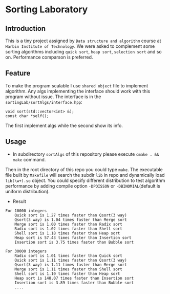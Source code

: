 # Sorting Laboratory #

## Introduction ##
This is a tiny project assigned by `Data structure and algorithm` course at `Harbin Institute of Technology`. We were asked to complement some sorting algorithms including `quick sort`, `heap sort`, `selection sort` and so on. Performance comparson is preferred.

## Feature ##
To make the program scalable I use `shared object` file to implement algorithm. Any algs implementing the interface should work with this program without issue. The interface is in the `sortingLab/sortAlgs/interface.hpp`:
```
void sort(std::vector<int> &);
const char *self();
```
The first implement algs while the second show its info.

## Usage ##
* In subdirectory `sortAlgs` of this repository please execute `cmake . && make` command.


Then in the root directory of this repo you could type `make`.
The executable file built by `Makefile` will search the subdir `lib` in repo and dynamically load `lib(\w+).so` object.
You could specify different distribution to test algorithm performance by adding compile option `-DPOISSON` or `-DBINOMIAL`(default is uniform distribution).

 * Result
```
For 10000 integers
    Quick sort is 1.27 times faster than Qsort(3 way)
    Qsort(3 way) is 1.04 times faster than Merge sort
    Merge sort is 1.00 times faster than Radix sort
    Radix sort is 1.02 times faster than Shell sort
    Shell sort is 1.18 times faster than Heap sort
    Heap sort is 57.43 times faster than Insertion sort
    Insertion sort is 3.75 times faster than Bubble sort

For 30000 integers
    Radix sort is 1.01 times faster than Quick sort
    Quick sort is 1.11 times faster than Qsort(3 way)
    Qsort(3 way) is 1.11 times faster than Merge sort
    Merge sort is 1.11 times faster than Shell sort
    Shell sort is 1.10 times faster than Heap sort
    Heap sort is 148.07 times faster than Insertion sort
    Insertion sort is 3.89 times faster than Bubble sort
	....
```
